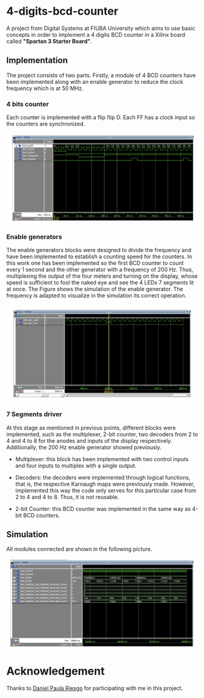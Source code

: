 # 4-digits-bcd-counter

A project from Digital Systems at FIUBA University which aims to use basic concepts in order to implement a 4 digits BCD counter
in a Xilinx board called __"Spartan 3 Starter Board"__.

## Implementation

The project consists of two parts.
Firstly, a module of 4 BCD counters have been implemented along with
an enable generator to reduce the clock frequency which is at 50 MHz.

### 4 bits counter

Each counter is implemented with a flip flip D. 
Each FF has a clock input so the counters are synchronized.

![BCD 4 Bits](images/bcd-4bits.png)

### Enable generators

The enable generators blocks were designed to divide the frequency and have been implemented to establish a counting speed for the counters.
In this work one has been implemented so the first BCD counter to count every 1 second and the other generator with a frequency of 200 Hz. Thus, multiplexing the output of the four meters and turning on the display, whose speed is sufficient to fool the naked eye and see the 4 LEDs 7 segments lit at once.
The Figure shows the simulation of the enable generator.
The frequency is adapted to visualize in the simulation its correct operation.

![Enable generator](images/enable-gen.png)

### 7 Segments driver

At this stage as mentioned in previous points, different blocks were implemented, such as the multiplexer, 2-bit counter, two decoders from 2 to 4 and 4 to 8 for the anodes and inputs of the display respectively.
Additionally, the 200 Hz enable generator showed previously.

- Multiplexer: this block has been implemented with two control inputs and four inputs to multiplex with a single output.

- Decoders: the decoders were implemented through logical functions, that is, the respective Karnaugh maps were previously made. 
However, implemented this way the code only serves for this particular case from 2 to 4 and 4 to 8.
Thus, it is not reusable.

- 2-bit Counter: this BCD counter was implemented in the same way as 4-bit BCD counters.

## Simulation

All modules connected are shown in the following picture.

![4 Digits Counter](images/4-digits-counter.png)

# Acknowledgement

Thanks to [Daniel Paula Riesgo](https://github.com/danielaRiesgo) for participating with me in this project.
